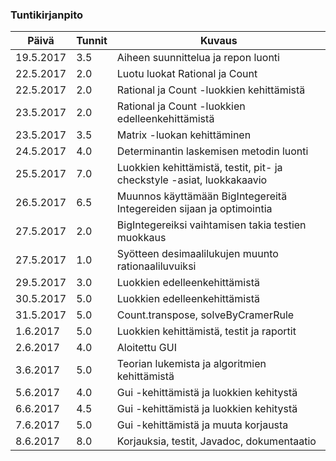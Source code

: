 ### Tuntikirjanpito
Päivä | Tunnit | Kuvaus
--------------- | ----- | ------
19.5.2017 | 3.5 | Aiheen suunnittelua ja repon luonti
22.5.2017 | 2.0 | Luotu luokat Rational ja Count
22.5.2017 | 2.0 | Rational ja Count -luokkien kehittämistä
23.5.2017 | 2.0 | Rational ja Count -luokkien edelleenkehittämistä
23.5.2017 | 3.5 | Matrix -luokan kehittäminen
24.5.2017 | 4.0 | Determinantin laskemisen metodin luonti
25.5.2017 | 7.0 | Luokkien kehittämistä, testit, pit- ja checkstyle -asiat, luokkakaavio
26.5.2017 | 6.5 | Muunnos käyttämään BigIntegereitä Integereiden sijaan ja optimointia
27.5.2017 | 2.0 | BigIntegereiksi vaihtamisen takia testien muokkaus
27.5.2017 | 1.0 | Syötteen desimaalilukujen muunto rationaaliluvuiksi
29.5.2017 | 3.0 | Luokkien edelleenkehittämistä
30.5.2017 | 5.0 | Luokkien edelleenkehittämistä
31.5.2017 | 5.0 | Count.transpose, solveByCramerRule
1.6.2017  | 5.0 | Luokkien kehittämistä, testit ja raportit
2.6.2017  | 4.0 | Aloitettu GUI
3.6.2017  | 5.0 | Teorian lukemista ja algoritmien kehittämistä
5.6.2017  | 4.0 | Gui -kehittämistä ja luokkien kehitystä
6.6.2017  | 4.5 | Gui -kehittämistä ja luokkien kehitystä
7.6.2017  | 5.0 | Gui -kehittämistä ja muuta korjausta
8.6.2017  | 8.0 | Korjauksia, testit, Javadoc, dokumentaatio

